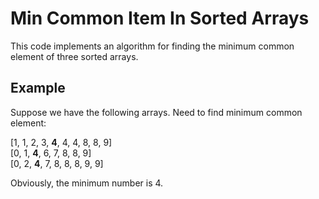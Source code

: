 # Min Common Item In Sorted Arrays
This code implements an algorithm for finding the minimum common element of three sorted arrays.

## Example
Suppose we have the following arrays. Need to find minimum common element:

[1, 1, 2, 3, **4**, 4, 4, 8, 8, 9]  
[0, 1, **4**, 6, 7, 8, 8, 9]  
[0, 2, **4**, 7, 8, 8, 8, 9, 9]

Obviously, the minimum number is 4.
